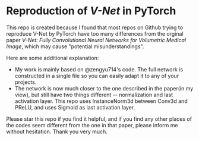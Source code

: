# Reproduction of *V-Net* in PyTorch

This repo is created because I found that most repos on Github trying to reproduce V-Net by PyTorch have too many differences from the orginal paper *V-Net: Fully Convolutional Neural Networks for Volumetric Medical Image*, which may cause "potential misunderstandings". 

Here are some additional explanation:
- My work is mainly based on @zengyu714's code. The full network is constructed in a single file so you can easily adapt it to any of your projects.
- The network is now much closer to the one described in the paper(in my view), but still have two things different -- normalization and last activation layer. This repo uses InstanceNorm3d between Conv3d and PReLU, and uses Sigmoid as last activation layer.

Please star this repo if you find it helpful, and if you find any other places of the codes seem different from the one in that paper, please inform me without hesitation. Thank you very much.
